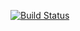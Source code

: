 [![Build Status](https://travis-ci.org/cawrence391/FARSlawrence.svg?branch=master)](https://travis-ci.org/cawrence391/FARSlawrence)

